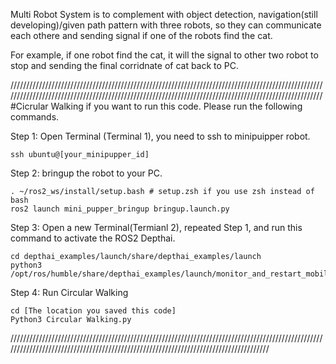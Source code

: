 Multi Robot System is to complement with object detection, navigation(still developing)/given path pattern with three robots, so they can communicate each othere and sending signal if one of the robots find the cat. 

For example, if one robot find the cat, it will the signal to other two robot to stop and sending the final corridnate of cat back to PC.

//////////////////////////////////////////////////////////////////////////////////////////////////////////////////////////////////////////////////////////////////////////////////////////////////////
#Cicrular Walking
if you want to run this code. Please run the following commands. 

Step 1: Open Terminal (Terminal 1), you need to ssh to minipuipper robot. 
~~~
ssh ubuntu@[your_minipupper_id]
~~~

Step 2: bringup the robot to your PC.
~~~
. ~/ros2_ws/install/setup.bash # setup.zsh if you use zsh instead of bash
ros2 launch mini_pupper_bringup bringup.launch.py
~~~

Step 3: Open a new Terminal(Termianl 2), repeated Step 1, and run this command to activate the ROS2 Depthai.
~~~
cd depthai_examples/launch/share/depthai_examples/launch
python3 /opt/ros/humble/share/depthai_examples/launch/monitor_and_restart_mobile.py
~~~

Step 4: Run Circular Walking
~~~
cd [The location you saved this code]
Python3 Circular Walking.py
~~~

/////////////////////////////////////////////////////////////////////////////////////////////////////////////////////////////////////////////////////////////////////////////////////
